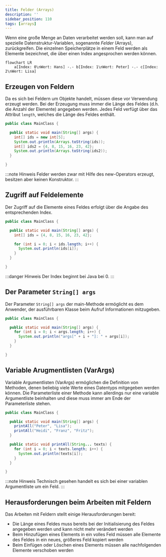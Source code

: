 ```yaml
---
title: Felder (Arrays)
description: ''
sidebar_position: 110
tags: [arrays]
---
```


Wenn eine große Menge an Daten verarbeitet werden soll, kann man auf spezielle Datenstruktur-Variablen, sogenannte _Felder_ (Arrays), zurückgreifen. Die einzelnen Speicherplätze in einem Feld werden als Elemente bezeichnet, die über einen Index angesprochen 
werden können.

```mermaid
flowchart LR
    a[Index: 0\nWert: Hans] -.- b[Index: 1\nWert: Peter] -.- c[Index: 2\nWert: Lisa]
``` 

## Erzeugen von Feldern
Da es sich bei Feldern um Objekte handelt, müssen diese vor Verwendung erzeugt werden. Bei der Erzeugung muss immer die Länge des Feldes (d.h. die Anzahl der Elemente) angegeben werden. Jedes Feld verfügt über das Attribut `length`, welches die Länge des Feldes 
enthält.

```java title="MainClass.java" showLineNumbers
public class MainClass {

  public static void main(String[] args) {
    int[] ids = new int[5];
    System.out.println(Arrays.toString(ids));
    int[] ids2 = {4, 8, 15, 16, 23, 42};
    System.out.println(Arrays.toString(ids2));
  }

}
```

:::note Hinweis
Felder werden zwar mit Hilfe des new-Operators erzeugt, besitzen aber keinen Konstruktor.
:::

## Zugriff auf Feldelemente
Der Zugriff auf die Elemente eines Feldes erfolgt über die Angabe des entsprechenden Index.

```java title="MainClass.java" showLineNumbers
public class MainClass {

  public static void main(String[] args) {
    int[] ids = {4, 8, 15, 16, 23, 42};

    for (int i = 0; i < ids.length; i++) {
      System.out.println(ids[i]);
    }
  }

}
```

:::danger Hinweis
Der Index beginnt bei Java bei 0.
:::

## Der Parameter `String[] args`
Der Parameter `String[] args` der main-Methode ermöglicht es dem Anwender, der ausführbaren Klasse beim Aufruf Informationen mitzugeben.

```java title="MainClass.java" showLineNumbers
public class MainClass {

  public static void main(String[] args) {
    for (int i = 0; i < args.length; i++) {
      System.out.println("args[" + i + "]: " + args[i]);
    }
  }

}
```

## Variable Arugmentlisten (VarArgs)
Variable Argumentlisten (VarArgs) ermöglichen die Definition von Methoden, denen beliebig viele Werte eines Datentyps mitgegeben werden können. Die Parameterliste einer Methode kann allerdings nur eine variable Argumentliste beinhalten und diese muss immer am 
Ende der Parameterliste stehen.

```java title="MainClass.java" showLineNumbers
public class MainClass {

  public static void main(String[] args) {
    printAll("Peter", "Lisa");
    printAll("Heidi", "Franz", "Fritz");
  }

  public static void printAll(String... texts) {
    for (int i = 0; i < texts.length; i++) {
      System.out.println(texts[i]);
    }
  }

}
```

:::note Hinweis
Technisch gesehen handelt es sich bei einer variablen Argumentliste um ein Feld.
:::

## Herausforderungen beim Arbeiten mit Feldern
Das Arbeiten mit Feldern stellt einige Herausforderungen bereit:
- Die Länge eines Feldes muss bereits bei der Initialisierung des Feldes angegeben werden und kann nicht mehr verändert werden
- Beim Hinzufügen eines Elements in ein volles Feld müssen alle Elemente des Feldes in ein neues, größeres Feld kopiert werden
- Beim Einfügen oder Löschen eines Elements müssen alle nachfolgenden Elemente verschoben werden
